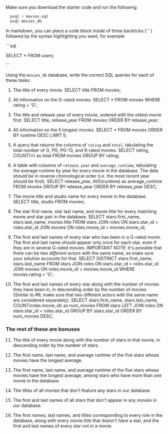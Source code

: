 Make sure you download the starter code and run the following:

```sh
  psql < movies.sql
  psql movies_db
```

In markdown, you can place a code block inside of three backticks (```) followed by the syntax highlighting you want, for example

\```sql

SELECT \* FROM users;

\```

Using the `movies_db` database, write the correct SQL queries for each of these tasks:

1.  The title of every movie.
SELECT title FROM movies;


2.  All information on the G-rated movies.
SELECT * FROM movies WHERE rating = 'G';


3.  The title and release year of every movie, ordered with the
    oldest movie first.
SELECT title, release_year FROM movies ORDER BY release_year;

    
4.  All information on the 5 longest movies.
SELECT * FROM movies ORDER BY runtime DESC LIMIT 5;


5.  A query that returns the columns of `rating` and `total`, tabulating the
    total number of G, PG, PG-13, and R-rated movies.
SELECT rating, COUNT(*) as total FROM movies GROUP BY rating;


6.  A table with columns of `release_year` and `average_runtime`,
    tabulating the average runtime by year for every movie in the database. The data should be in reverse chronological order (i.e. the most recent year should be first).
SELECT release_year, AVG(runtime) as average_runtime 
FROM movies 
GROUP BY release_year 
ORDER BY release_year DESC;


7.  The movie title and studio name for every movie in the
    database.
SELECT title, studio FROM movies;


8.  The star first name, star last name, and movie title for every
    matching movie and star pair in the database.
SELECT stars.first_name, stars.last_name, movies.title
FROM stars
JOIN roles ON stars.star_id = roles.star_id
JOIN movies ON roles.movie_id = movies.movie_id;


9.  The first and last names of every star who has been in a G-rated movie. The first and last name should appear only once for each star, even if they are in several G-rated movies. *IMPORTANT NOTE*: it's possible that there can be two *different* actors with the same name, so make sure your solution accounts for that.
SELECT DISTINCT stars.first_name, stars.last_name
FROM stars
JOIN roles ON stars.star_id = roles.star_id
JOIN movies ON roles.movie_id = movies.movie_id
WHERE movies.rating = 'G';

10. The first and last names of every star along with the number
    of movies they have been in, in descending order by the number of movies. (Similar to #9, make sure
    that two different actors with the same name are considered separately).
SELECT stars.first_name, stars.last_name, COUNT(roles.movie_id) as num_movies
FROM stars
LEFT JOIN roles ON stars.star_id = roles.star_id
GROUP BY stars.star_id
ORDER BY num_movies DESC;

### The rest of these are bonuses

11. The title of every movie along with the number of stars in
    that movie, in descending order by the number of stars.

12. The first name, last name, and average runtime of the five
    stars whose movies have the longest average.

13. The first name, last name, and average runtime of the five
    stars whose movies have the longest average, among stars who have more than one movie in the database.

14. The titles of all movies that don't feature any stars in our
    database.

15. The first and last names of all stars that don't appear in any movies in our database.

16. The first names, last names, and titles corresponding to every
    role in the database, along with every movie title that doesn't have a star, and the first and last names of every star not in a movie.
